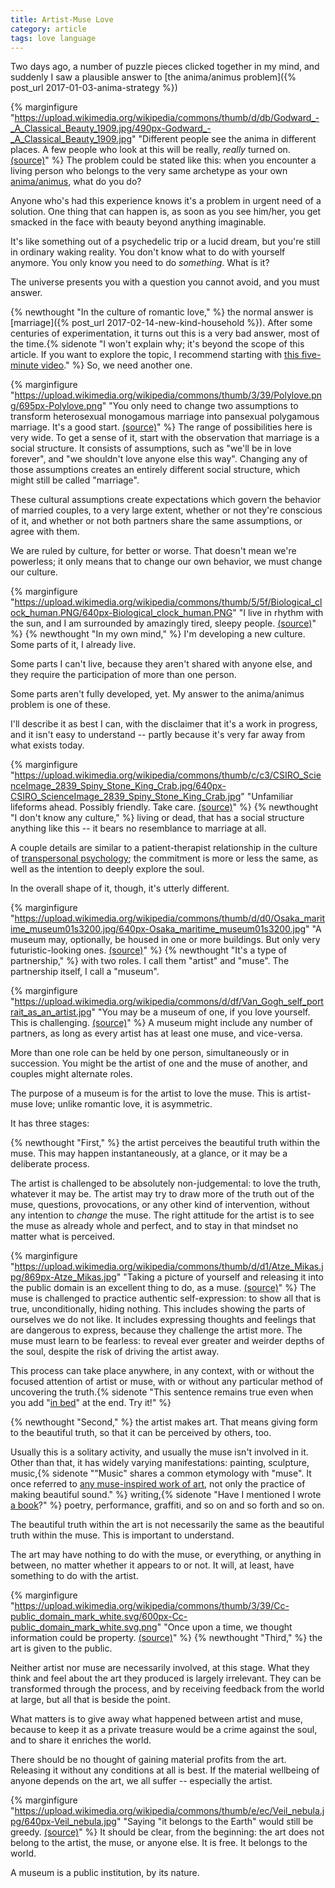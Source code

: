 ```yaml
---
title: Artist-Muse Love
category: article
tags: love language
---
```


Two days ago, a number of puzzle pieces clicked together in my mind, and suddenly I saw a plausible answer to [the anima/animus problem]({% post_url 2017-01-03-anima-strategy %})

{% marginfigure "https://upload.wikimedia.org/wikipedia/commons/thumb/d/db/Godward_-_A_Classical_Beauty_1909.jpg/490px-Godward_-_A_Classical_Beauty_1909.jpg" "Different people see the anima in different places. A few people who look at this will be really, *really* turned on. [(source)](https://commons.wikimedia.org/wiki/File:Godward_-_A_Classical_Beauty_1909.jpg)" %}
The problem could be stated like this: when you encounter a living person who belongs to the very same archetype as your own [anima/animus](https://en.wikipedia.org/wiki/Anima_and_animus), what do you do?

Anyone who's had this experience knows it's a problem in urgent need of a solution. One thing that can happen is, as soon as you see him/her, you get smacked in the face with beauty beyond anything imaginable.

It's like something out of a psychedelic trip or a lucid dream, but you're still in ordinary waking reality. You don't know what to do with yourself anymore. You only know you need to do *something*. What is it?

The universe presents you with a question you cannot avoid, and you must answer.

{% newthought "In the culture of romantic love," %} the normal answer is [marriage]({% post_url 2017-02-14-new-kind-household %}). After some centuries of experimentation, it turns out this is a very bad answer, most of the time.{% sidenote "I won't explain why; it's beyond the scope of this article. If you want to explore the topic, I recommend starting with [this five-minute video](https://youtu.be/jltM5qYn25w)." %} So, we need another one.

{% marginfigure "https://upload.wikimedia.org/wikipedia/commons/thumb/3/39/Polylove.png/695px-Polylove.png" "You only need to change two assumptions to transform heterosexual monogamous marriage into pansexual polygamous marriage. It's a good start. [(source)](https://upload.wikimedia.org/wikipedia/commons/thumb/3/39/Polylove.png/695px-Polylove.png)" %}
The range of possibilities here is very wide. To get a sense of it, start with the observation that marriage is a social structure. It consists of assumptions, such as "we'll be in love forever", and "we shouldn't love anyone else this way". Changing any of those assumptions creates an entirely different social structure, which might still be called "marriage".

These cultural assumptions create expectations which govern the behavior of married couples, to a very large extent, whether or not they're conscious of it, and whether or not both partners share the same assumptions, or agree with them.

We are ruled by culture, for better or worse. That doesn't mean we're powerless; it only means that to change our own behavior, we must change our culture.

{% marginfigure "https://upload.wikimedia.org/wikipedia/commons/thumb/5/5f/Biological_clock_human.PNG/640px-Biological_clock_human.PNG" "I live in rhythm with the sun, and I am surrounded by amazingly tired, sleepy people. [(source)](https://commons.wikimedia.org/wiki/File:Biological_clock_human.PNG)" %}
{% newthought "In my own mind," %} I'm developing a new culture. Some parts of it, I already live.

Some parts I can't live, because they aren't shared with anyone else, and they require the participation of more than one person.

Some parts aren't fully developed, yet. My answer to the anima/animus problem is one of these.

I'll describe it as best I can, with the disclaimer that it's a work in progress, and it isn't easy to understand -- partly because it's very far away from what exists today.

{% marginfigure "https://upload.wikimedia.org/wikipedia/commons/thumb/c/c3/CSIRO_ScienceImage_2839_Spiny_Stone_King_Crab.jpg/640px-CSIRO_ScienceImage_2839_Spiny_Stone_King_Crab.jpg" "Unfamiliar lifeforms ahead. Possibly friendly. Take care. [(source)](https://commons.wikimedia.org/wiki/File:CSIRO_ScienceImage_2839_Spiny_Stone_King_Crab.jpg)" %}
{% newthought "I don't know any culture," %} living or dead, that has a social structure anything like this -- it bears no resemblance to marriage at all.

A couple details are similar to a patient-therapist relationship in the culture of [transpersonal psychology](https://en.wikipedia.org/wiki/Transpersonal_psychology); the commitment is more or less the same, as well as the intention to deeply explore the soul.

In the overall shape of it, though, it's utterly different.

{% marginfigure "https://upload.wikimedia.org/wikipedia/commons/thumb/d/d0/Osaka_maritime_museum01s3200.jpg/640px-Osaka_maritime_museum01s3200.jpg" "A museum may, optionally, be housed in one or more buildings. But only very futuristic-looking ones. [(source)](https://commons.wikimedia.org/wiki/File:Osaka_maritime_museum01s3200.jpg)" %}
{% newthought "It's a type of partnership," %} with two roles. I call them "artist" and "muse". The partnership itself, I call a "museum".

{% marginfigure "https://upload.wikimedia.org/wikipedia/commons/d/df/Van_Gogh_self_portrait_as_an_artist.jpg" "You may be a museum of one, if you love yourself. This is challenging. [(source)](https://commons.wikimedia.org/wiki/File:Van_Gogh_self_portrait_as_an_artist.jpg)" %}
A museum might include any number of partners, as long as every artist has at least one muse, and vice-versa.

More than one role can be held by one person, simultaneously or in succession. You might be the artist of one and the muse of another, and couples might alternate roles.

The purpose of a museum is for the artist to love the muse. This is artist-muse love; unlike romantic love, it is asymmetric.

It has three stages:

{% newthought "First," %} the artist perceives the beautiful truth within the muse. This may happen instantaneously, at a glance, or it may be a deliberate process.

The artist is challenged to be absolutely non-judgemental: to love the truth, whatever it may be. The artist may try to draw more of the truth out of the muse, questions, provocations, or any other kind of intervention, without any intention to *change* the muse. The right attitude for the artist is to see the muse as already whole and perfect, and to stay in that mindset no matter what is perceived.

{% marginfigure "https://upload.wikimedia.org/wikipedia/commons/thumb/d/d1/Atze_Mikas.jpg/869px-Atze_Mikas.jpg" "Taking a picture of yourself and releasing it into the public domain is an excellent thing to do, as a muse. [(source)](https://commons.wikimedia.org/wiki/File:Atze_Mikas.jpg)" %}
The muse is challenged to practice authentic self-expression: to show all that is true, unconditionally, hiding nothing. This includes showing the parts of ourselves we do not like. It includes expressing thoughts and feelings that are dangerous to express, because they challenge the artist more. The muse must learn to be fearless: to reveal ever greater and weirder depths of the soul, despite the risk of driving the artist away.

This process can take place anywhere, in any context, with or without the focused attention of artist or muse, with or without any particular method of uncovering the truth.{% sidenote "This sentence remains true even when you add \"[in bed](http://www.urbandictionary.com/define.php?term=in+bed&defid=748341)\" at the end. Try it!" %}

{% newthought "Second," %} the artist makes art. That means giving form to the beautiful truth, so that it can be perceived by others, too.

Usually this is a solitary activity, and usually the muse isn't involved in it. Other than that, it has widely varying manifestations: painting, sculpture, music,{% sidenote "\"Music\" shares a common etymology with \"muse\". It once referred to [any muse-inspired work of art](https://en.wiktionary.org/wiki/%CE%BC%CE%BF%CF%85%CF%83%CE%B9%CE%BA%CE%AE#Ancient_Greek), not only the practice of making beautiful sound." %} writing,{% sidenote "Have I mentioned I wrote [a book](/tlilt)?" %} poetry, performance, graffiti, and so on and so forth and so on.

The beautiful truth within the art is not necessarily the same as the beautiful truth within the muse. This is important to understand.

The art may have nothing to do with the muse, or everything, or anything in between, no matter whether it appears to or not. It will, at least, have something to do with the artist.

{% marginfigure "https://upload.wikimedia.org/wikipedia/commons/thumb/3/39/Cc-public_domain_mark_white.svg/600px-Cc-public_domain_mark_white.svg.png" "Once upon a time, we thought information could be property. [(source)](https://commons.wikimedia.org/wiki/File:Cc-public_domain_mark_white.svg)" %}
{% newthought "Third," %} the art is given to the public.

Neither artist nor muse are necessarily involved, at this stage. What they think and feel about the art they produced is largely irrelevant. They can be transformed through the process, and by receiving feedback from the world at large, but all that is beside the point.

What matters is to give away what happened between artist and muse, because to keep it as a private treasure would be a crime against the soul, and to share it enriches the world.

There should be no thought of gaining material profits from the art. Releasing it without any conditions at all is best. If the material wellbeing of anyone depends on the art, we all suffer -- especially the artist.

{% marginfigure "https://upload.wikimedia.org/wikipedia/commons/thumb/e/ec/Veil_nebula.jpg/640px-Veil_nebula.jpg" "Saying \"it belongs to the Earth\" would still be greedy. [(source)](https://commons.wikimedia.org/wiki/File:Veil_nebula.jpg)" %}
It should be clear, from the beginning: the art does not belong to the artist, the muse, or anyone else. It is free. It belongs to the world.

A museum is a public institution, by its nature.

